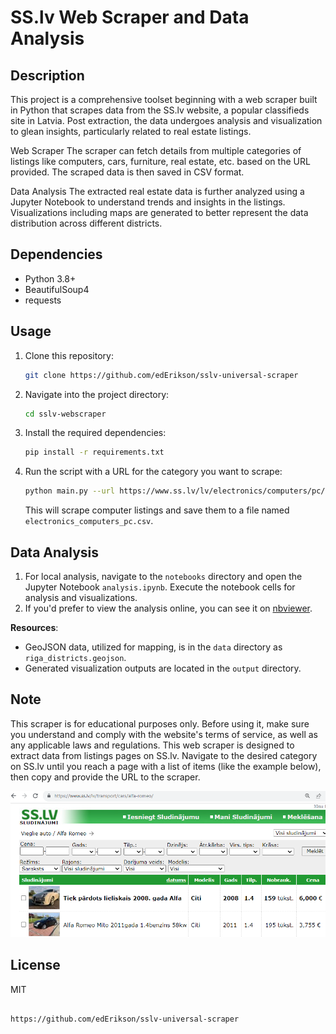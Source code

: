 # SS.lv Web Scraper and Data Analysis

## Description

This project is a comprehensive toolset beginning with a web scraper built in Python that scrapes data from the SS.lv website, a popular classifieds site in Latvia. Post extraction, the data undergoes analysis and visualization to glean insights, particularly related to real estate listings.

Web Scraper
The scraper can fetch details from multiple categories of listings like computers, cars, furniture, real estate, etc. based on the URL provided. The scraped data is then saved in CSV format.

Data Analysis
The extracted real estate data is further analyzed using a Jupyter Notebook to understand trends and insights in the listings. Visualizations including maps are generated to better represent the data distribution across different districts.
## Dependencies

- Python 3.8+
- BeautifulSoup4
- requests

## Usage

1. Clone this repository:
   ```bash
   git clone https://github.com/edErikson/sslv-universal-scraper
   ```
2. Navigate into the project directory:
   ```bash
   cd sslv-webscraper
   ```
3. Install the required dependencies:
   ```bash
   pip install -r requirements.txt
   ```
4. Run the script with a URL for the category you want to scrape:
   ```bash
   python main.py --url https://www.ss.lv/lv/electronics/computers/pc/
   ```
   This will scrape computer listings and save them to a file named `electronics_computers_pc.csv`.

## Data Analysis

1. For local analysis, navigate to the `notebooks` directory and open the Jupyter Notebook `analysis.ipynb`. Execute the notebook cells for analysis and visualizations.
2. If you'd prefer to view the analysis online, you can see it on [nbviewer](https://nbviewer.org/github/edErikson/sslv-universal-scraper/blob/master/notebooks/sslv_realestate_data_analysis.ipynb).

**Resources**:
- GeoJSON data, utilized for mapping, is in the `data` directory as `riga_districts.geojson`.
- Generated visualization outputs are located in the `output` directory.


## Note

This scraper is for educational purposes only. Before using it, make sure you understand and comply with the website's terms of service, as well as any applicable laws and regulations.
This web scraper is designed to extract data from listings pages on SS.lv. Navigate to the desired category on SS.lv until you reach a page with a list of items (like the example below), then copy and provide the URL to the scraper.

![Example of listings page on SS.lv](data/search%20example.bmp)


## License

MIT
```

https://github.com/edErikson/sslv-universal-scraper
